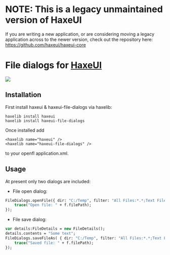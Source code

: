 NOTE: This is a legacy unmaintained version of HaxeUI
================================
If you are writing a new application, or are considering moving a legacy application across to the newer version, check out the repository here: https://github.com/haxeui/haxeui-core

File dialogs for <a href="https://github.com/ianharrigan/haxeui">HaxeUI</a>
================================

<img src="https://raw.github.com/ianharrigan/haxeui-file-dialogs/master/docs/screen.jpg" />

Installation
-------------------------
First install haxeui & haxeui-file-dialogs via haxelib:

```
haxelib install haxeui
haxelib install haxeui-file-dialogs
```

Once installed add 
```
<haxelib name="haxeui" />
<haxelib name="haxeui-file-dialogs" />
```
to your openfl application.xml.

Usage
-------------------------
At present only two dialogs are included:
	
- File open dialog:
```haxe
FileDialogs.openFile({ dir: "C:/Temp", filter: "All Files:*.*;Text Files:*.txt;Images:*.png,*.jpg,*.bmp" }, function(f:FileDetails) {
	trace("Open file: " + f.filePath);
});
```

- File save dialog:
```haxe
var details:FileDetails = new FileDetails();
details.contents = "Some text";
FileDialogs.saveFileAs( { dir: "C:/Temp", filter: "All Files:*.*;Text Files:*.txt;Images:*.png,*.jpg,*.bmp" }, details, function(f:FileDetails) {
	trace("Saved file: " + f.filePath);
});
```
